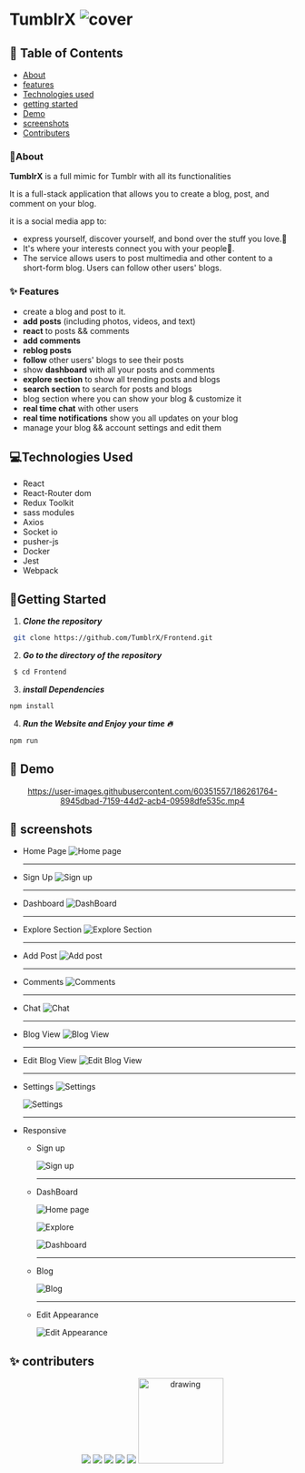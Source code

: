 # TumblrX ![cover](./public/favicon.ico)


## 📝 Table of Contents

- [About](#about)
- [features](#features)
- [Technologies used](#build)
- [getting started](#start)
- [Demo](#demo)
- [screenshots](#screenshots)
- [Contributers](#contributers)

### 🚩About<a name = "about"></a>

**TumblrX** is a full mimic for Tumblr with all its functionalities

It is a full-stack application that allows you to create a blog, post, and comment on your blog.

it is a social media app to:

- express yourself, discover yourself, and bond over the stuff you love.💖
- It's where your interests connect you with your people🤝.
- The service allows users to post multimedia and other content to a short-form blog. Users can follow other users' blogs.

### ✨ Features <a name = "features"></a>

- create a blog and post to it.
- **add posts** (including photos, videos, and text)
- **react** to posts && comments
- **add comments**
- **reblog posts**
- **follow** other users' blogs to see their posts
- show **dashboard** with all your posts and comments
- **explore section** to show all trending posts and blogs
- **search section** to search for posts and blogs
- blog section where you can show your blog & customize it
- **real time chat** with other users
- **real time notifications** show you all updates on your blog
- manage your blog && account settings and edit them

## 💻Technologies Used<a name = "build"></a>

- React
- React-Router dom
- Redux Toolkit
- sass modules
- Axios
- Socket io
- pusher-js
- Docker
- Jest
- Webpack

## 🏁Getting Started <a name = "start"></a>

1. **_Clone the repository_**

```bash
 git clone https://github.com/TumblrX/Frontend.git
```

2. **_Go to the directory of the repository_**

```bash
 $ cd Frontend
```

3. **_install Dependencies_**

```bash
npm install
```

4. **_Run the Website and Enjoy your time 🔥_**

```bash
npm run
```

## 🎥 Demo<a name = "demo"></a>

<div name = "demo" align="center" width=1189>




https://user-images.githubusercontent.com/60351557/186261764-8945dbad-7159-44d2-acb4-09598dfe535c.mp4



</div>

## 🎥 screenshots<a name = "screenshots"></a>

- Home Page
  ![Home page](./screenshots/01.png)

  <hr />

- Sign Up
  ![Sign up](./screenshots/02.png)

  <hr />

- Dashboard
  ![DashBoard](./screenshots/03.png)

    <hr />

- Explore Section
  ![Explore Section](./screenshots/05.png)

    <hr />

- Add Post
  ![Add post](./screenshots/005.png)

    <hr />

- Comments
  ![Comments](./screenshots/06.png)

    <hr />

- Chat
  ![Chat](./screenshots/chat.jpeg)

    <hr />

- Blog View
  ![Blog View](./screenshots/08.png)

    <hr />

- Edit Blog View
  ![Edit Blog View](./screenshots/07.png)

    <hr />

- Settings
  ![Settings](./screenshots/09.png)

  ![Settings](./screenshots/10.png)
  
  <hr />

- Responsive

  - Sign up
  
    ![Sign up](./screenshots/11.png)

      <hr />

  - DashBoard
  
    ![Home page](./screenshots/12.png)


    ![Explore](./screenshots/13.png)


    ![Dashboard](./screenshots/14.png)

      <hr />
      
  - Blog
  
    ![Blog](./screenshots/16.png)

      <hr />

  - Edit Appearance
  
    ![Edit Appearance](./screenshots/15.png)



## ✨ contributers<a name = "contributers"></a>


<div align="center" width=1189> 

[![](https://github.com/omar214.png?size=150)](https://github.com/omar214)
[![](https://github.com/Taher-Mohamed-Ahmed-Saad.png?size=150)](https://github.com/Taher-Mohamed-Ahmed-Saad)
[![](https://github.com/YousefElshabrawy.png?size=150)](https://github.com/YousefElshabrawy)
[![](https://github.com/Ahmedmma72.png?size=150)](https://github.com/Ahmedmma72)
[![](https://github.com/AhmedNossir.png?size=150)](https://github.com/AhmedNossir)
<img src="https://github.com/Thebrownboy.png" alt="drawing" width="150"/>
</div>

<!--  ## file structure<a name = "file structure"></a> -->
